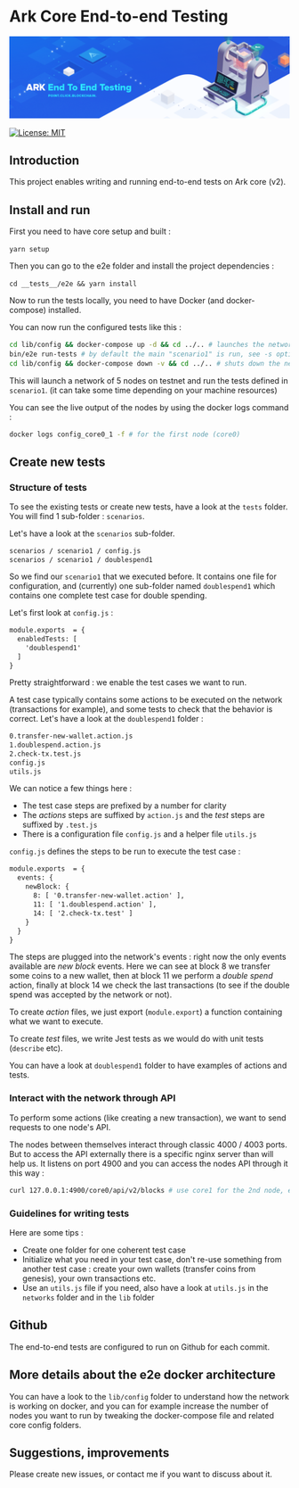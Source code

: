 # Ark Core End-to-end Testing

<p align="center">
    <img src="./img/core-e2e-banner.png" />
</p>

[![License: MIT](https://badgen.now.sh/badge/license/MIT/green)](./LICENSE)

## Introduction

This project enables writing and running end-to-end tests on Ark core (v2).

## Install and run

First you need to have core setup and built :

`yarn setup`

Then you can go to the e2e folder and install the project dependencies :

`cd __tests__/e2e && yarn install`

Now to run the tests locally, you need to have Docker (and docker-compose) installed.

You can now run the configured tests like this :

```bash
cd lib/config && docker-compose up -d && cd ../.. # launches the network
bin/e2e run-tests # by default the main "scenario1" is run, see -s option for custom scenario
cd lib/config && docker-compose down -v && cd ../.. # shuts down the network
```

This will launch a network of 5 nodes on testnet and run the tests defined in `scenario1`. (it can take some time depending on your machine resources)

You can see the live output of the nodes by using the docker logs command :

```bash
docker logs config_core0_1 -f # for the first node (core0)
```

## Create new tests

### Structure of tests

To see the existing tests or create new tests, have a look at the `tests` folder. You will find 1 sub-folder : `scenarios`.

Let's have a look at the `scenarios` sub-folder.

    scenarios / scenario1 / config.js
    scenarios / scenario1 / doublespend1

So we find our `scenario1` that we executed before. It contains one file for configuration, and (currently) one sub-folder named `doublespend1` which contains one complete test case for double spending.

Let's first look at `config.js` :

    module.exports  = {
      enabledTests: [
        'doublespend1'
      ]
    }

Pretty straightforward : we enable the test cases we want to run.

A test case typically contains some actions to be executed on the network (transactions for example), and some tests to check that the behavior is correct. Let's have a look at the `doublespend1` folder :

    0.transfer-new-wallet.action.js
    1.doublespend.action.js
    2.check-tx.test.js
    config.js
    utils.js

We can notice a few things here :

-   The test case steps are prefixed by a number for clarity
-   The _actions_ steps are suffixed by `action.js` and the _test_ steps are suffixed by `.test.js`
-   There is a configuration file `config.js` and a helper file `utils.js`

`config.js` defines the steps to be run to execute the test case :

    module.exports  = {
      events: {
        newBlock: {
          8: [ '0.transfer-new-wallet.action' ],
          11: [ '1.doublespend.action' ],
          14: [ '2.check-tx.test' ]
        }
      }
    }

The steps are plugged into the network's events : right now the only events available are _new block_ events. Here we can see at block 8 we transfer some coins to a new wallet, then at block 11 we perform a _double spend_ action, finally at block 14 we check the last transactions (to see if the double spend was accepted by the network or not).

To create _action_ files, we just export (`module.export`) a function containing what we want to execute.

To create _test_ files, we write Jest tests as we would do with unit tests (`describe` etc).

You can have a look at `doublespend1` folder to have examples of actions and tests.

### Interact with the network through API

To perform some actions (like creating a new transaction), we want to send requests to one node's API.

The nodes between themselves interact through classic 4000 / 4003 ports. But to access the API externally there is a specific nginx server than will help us. It listens on port 4900 and you can access the nodes API through it this way :

```bash
curl 127.0.0.1:4900/core0/api/v2/blocks # use core1 for the 2nd node, etc
```

### Guidelines for writing tests

Here are some tips :

-   Create one folder for one coherent test case
-   Initialize what you need in your test case, don't re-use something from another test case : create your own wallets (transfer coins from genesis), your own transactions etc.
-   Use an `utils.js` file if you need, also have a look at `utils.js` in the `networks` folder and in the `lib` folder

## Github

The end-to-end tests are configured to run on Github for each commit.

## More details about the e2e docker architecture

You can have a look to the `lib/config` folder to understand how the network is working on docker, and you can for example increase the number of nodes you want to run by tweaking the docker-compose file and related core config folders.

## Suggestions, improvements

Please create new issues, or contact me if you want to discuss about it.
